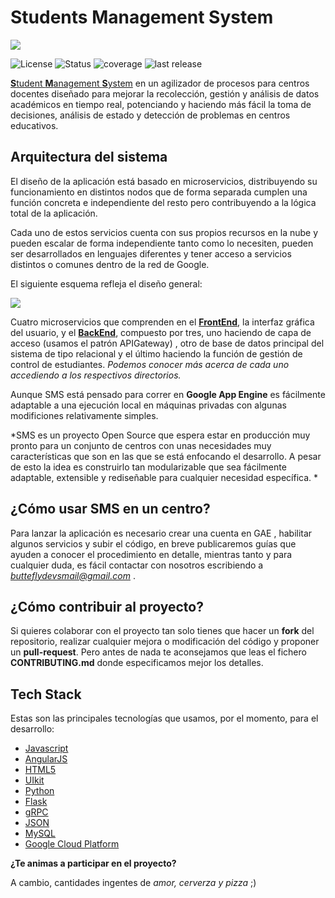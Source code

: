 # Students Management System

![](sms.png)

![License](http://img.shields.io/badge/license-GPLv3-blue.svg)
![Status](https://img.shields.io/badge/status-pre--alpha-red.svg)
![coverage](https://img.shields.io/badge/coverage-10%25-orange.svg)
![last release](https://img.shields.io/badge/last%20release-v0.1--pre--alpha-yellow.svg)


[**S**tudent **M**anagement **S**ystem](http://butterflydevs.github.io/StudentsManagementSystem/) en un agilizador de procesos para centros docentes diseñado para mejorar la recolección, gestión y análisis de datos académicos en tiempo real, potenciando y haciendo más fácil la toma de decisiones, análisis de estado y detección de problemas en centros educativos.


## Arquitectura del sistema

El diseño de la aplicación está basado en microservicios, distribuyendo su funcionamiento en distintos nodos que de forma separada cumplen una función concreta e independiente del resto pero contribuyendo a la lógica total de la aplicación.

 Cada uno de estos servicios cuenta con sus propios recursos en la nube y pueden escalar de forma independiente tanto como lo necesiten, pueden ser desarrollados en lenguajes diferentes y tener acceso a servicios distintos o comunes dentro de la red de Google.

El siguiente esquema refleja el diseño general:

![](documentacion/img/GAEApproach.jpg)

Cuatro microservicios que comprenden en el [**FrontEnd**](https://github.com/ButterFlyDevs/StudentsManagementSystem/tree/master/SMS-Front-End), la interfaz gráfica del usuario, y el [**BackEnd**](https://github.com/ButterFlyDevs/StudentsManagementSystem/tree/master/SMS-Back-End), compuesto por tres, uno haciendo de capa de acceso (usamos el patrón APIGateway) , otro de base de datos principal del sistema de tipo relacional y el último haciendo la función de gestión de control de estudiantes. *Podemos conocer más acerca de cada uno accediendo a los respectivos directorios.*

Aunque SMS está pensado para correr en **Google App Engine** es fácilmente adaptable a una ejecución local en máquinas privadas con algunas modificiones relativamente simples.

*SMS es un proyecto Open Source que espera estar en producción muy pronto para un conjunto de centros con unas necesidades muy características que son en las que se está enfocando el desarrollo. A pesar de esto la idea es construirlo tan modularizable que sea fácilmente adaptable, extensible y rediseñable para cualquier necesidad específica. *


## ¿Cómo usar SMS en un centro?

Para lanzar la aplicación es necesario crear una cuenta en GAE , habilitar algunos servicios y subir el código, en breve publicaremos guías que ayuden a conocer el procedimiento en detalle, mientras tanto y para cualquier duda, es fácil contactar con nosotros escribiendo a *butteflydevsmail@gmail.com* .

## ¿Cómo contribuir al proyecto?

Si quieres colaborar con el proyecto tan solo tienes que hacer un **fork** del repositorio, realizar cualquier mejora o modificación del código y proponer un **pull-request**.
Pero antes de nada te aconsejamos que leas el fichero **CONTRIBUTING.md** donde especificamos mejor los detalles.

## Tech Stack

Estas son las principales tecnologías que usamos, por el momento, para el desarrollo:

- [Javascript](https://www.javascript.com/)
- [AngularJS](https://angularjs.org/)
- [HTML5](https://www.w3.org/TR/html5/)
- [UIkit](http://getuikit.com/)
- [Python](https://www.python.org/)
- [Flask](http://flask.pocoo.org/)
- [gRPC](http://www.grpc.io/)
- [JSON](http://www.json.org/json-es.html)
- [MySQL](https://www.mysql.com/)
- [Google Cloud Platform](https://cloud.google.com/)


**¿Te animas a participar en el proyecto?**

A cambio, cantidades ingentes de *amor, cerverza y pizza* ;)
